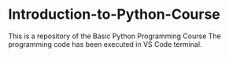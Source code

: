 # Introduction-to-Python-Course

This is a repository of the Basic Python Programming Course
The programming code has been executed in VS Code terminal.

